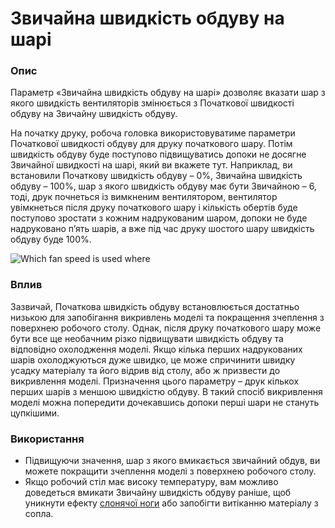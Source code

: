 Звичайна швидкість обдуву на шарі
====

### **Опис**

Параметр «Звичайна швидкість обдуву на шарі» дозволяє вказати шар з якого швидкість вентиляторів змінюється з Початкової швидкості обдуву на Звичайну швидкість обдуву.

На початку друку, робоча головка використовуватиме параметри Початкової швидкості обдуву для друку початкового шару. Потім швидкість обдуву буде поступово підвищуватись допоки не досягне Звичайної швидкості на шарі, який ви вкажете тут. Наприклад, ви встановили Початкову швидкість обдуву – 0%, Звичайна швидкість обдуву – 100%, шар з якого швидкість обдуву має бути Звичайною – 6, тоді, друк почнеться із вимкненим вентилятором, вентилятор увімкнеться після друку початкового шару і кількість обертів буде поступово зростати з кожним надрукованим шаром, допоки не буде надруковано пʼять шарів, а вже під час друку шостого шару швидкість обдуву буде 100%.

![Which fan speed is used where](../images/cool_fan_speed.svg)

### **Вплив**

Зазвичай, Початкова швидкість обдуву встановлюється достатньо низькою для запобігання викривлень моделі та покращення зчеплення з поверхнею робочого столу. Однак, після друку початкового шару може бути все ще необачним різко підвищувати швидкість обдуву та відповідно охолодження моделі. Якщо кілька перших надрукованих шарів охолоджуються дуже швидко, це може спричинити швидку усадку матеріалу та його відрив від столу, або ж призвести до викривлення моделі. Призначення цього параметру – друк кількох перших шарів з меншою швидкістю обдуву. В такий спосіб викривлення моделі можна попередити дочекавшись допоки перші шари не стануть цупкішими.

### **Використання**

* Підвищуючи значення, шар з якого вмикається звичайний обдув, ви можете покращити зчеплення моделі з поверхнею робочого столу.
* Якщо робочий стіл має високу температуру, вам можливо доведеться вмикати Звичайну швидкість обдуву раніше, щоб уникнути ефекту [слонячої ноги](../troubleshooting/elephants_foot.md) або запобігти витіканню матеріалу з сопла.
